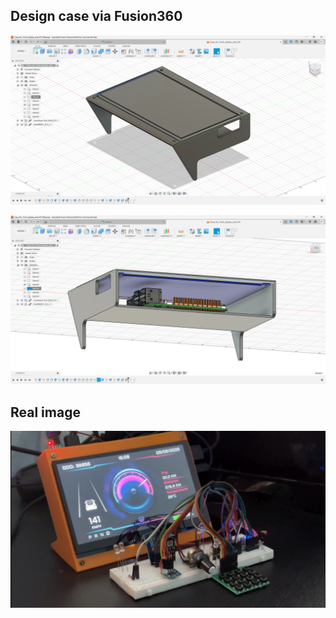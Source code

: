 ## Design case via Fusion360

<p align="center">
    <img src="img/img2.png" alt="Image">
</p>

<p align="center">
    <img src="img/img1.png" alt="Image">
</p>

## Real image

<p align="center">
    <img src="img/img3.png" alt="Image">
</p>
